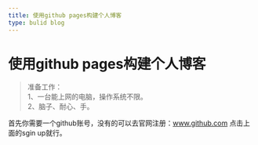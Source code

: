 ```yaml
---
title: 使用github pages构建个人博客
type: bulid blog
---
```

# 使用github pages构建个人博客

> 准备工作：  
>1、一台能上网的电脑，操作系统不限。  
> 2、脑子、耐心、手。  

首先你需要一个github账号，没有的可以去官网注册：www.github.com
点击上面的sgin up就行。



